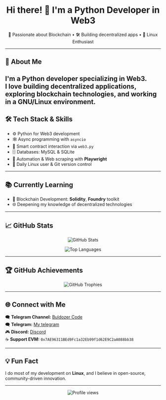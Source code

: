 <!-- GitHub Profile README -->

<h1 align="center">Hi there! 👋 I'm a Python Developer in Web3</h1>

<p align="center">
  🚀 Passionate about Blockchain • 🛠️ Building decentralized apps • 🐧 Linux Enthusiast
</p>

---

## 🧩 About Me

I'm a Python developer specializing in **Web3**.  
I love building decentralized applications, exploring blockchain technologies, and working in a **GNU/Linux** environment.  
---

## 🛠️ Tech Stack & Skills

- ⚙️ Python for Web3 development  
- 🕸️ Async programming with `asyncio`  
- 🔗 Smart contract interaction via `web3.py`  
- 🗄️ Databases: MySQL & SQLite  
- 🤖 Automation & Web scraping with **Playwright**  
- 🐧 Daily Linux user & Git version control

---

## 📚 Currently Learning

- 📜 Blockchain Development: **Solidity**, **Foundry** toolkit  
- 🌐 Deepening my knowledge of decentralized technologies  

---

## 📈 GitHub Stats

<p align="center">
  <img src="https://github-readme-stats.vercel.app/api?username=Buldozerch&show_icons=true&theme=radical" alt="GitHub Stats" />
</p>

<p align="center">
  <img src="https://github-readme-stats.vercel.app/api/top-langs/?username=Buldozerch&layout=compact&theme=radical" alt="Top Languages" />
</p>

---

## 🏆 GitHub Achievements

<p align="center">
  <img src="https://github-profile-trophy.vercel.app/?username=Buldozerch&theme=onedark&margin-w=10&row=1" alt="GitHub Trophies" />
</p>

---

## 🌐 Connect with Me

<p align="left">
  🗨️ <strong>Telegram Channel:</strong> <a href="https://t.me/buldozercode" target="_blank">Buldozer Code</a><br>
  🗨️ <strong>Telegram:</strong> <a href="https://t.me/saimondanya" target="_blank">My telegram</a><br>
  🎮 <strong>Discord:</strong> <a href="https://discord.com/degcrypto" target="_blank">Discord</a><br>
  ☕ <strong>Support EVM:</strong> <code>0x7AE96311BEd9Fc1a32Eb99f1d62E9C2aA088bb38</code>
</p>

---

## 💡 Fun Fact

I do most of my development on **Linux**, and I believe in open-source, community-driven innovation.

---

<p align="center">
  <img src="https://komarev.com/ghpvc/?username=Buldozerch&style=flat-square&color=blue" alt="Profile views" />
</p>
